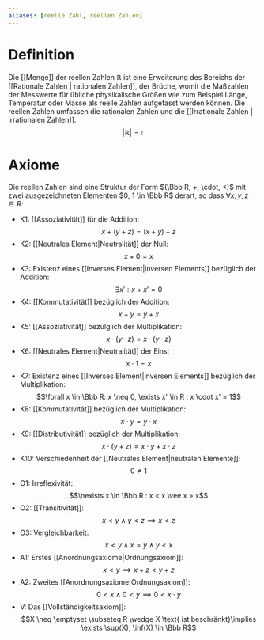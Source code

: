 ```yaml
---
aliases: [reelle Zahl, reellen Zahlen]
---
```

# Definition
Die [[Menge]] der reellen Zahlen $\mathbb R$ ist eine Erweiterung des Bereichs der [[Rationale Zahlen | rationalen Zahlen]], der Brüche, womit die Maßzahlen der Messwerte für übliche physikalische Größen wie zum Beispiel Länge, Temperatur oder Masse als reelle Zahlen aufgefasst werden können. Die reellen Zahlen umfassen die rationalen Zahlen und die [[Irrationale Zahlen | irrationalen Zahlen]]. 
$$ |\mathbb{R}| = \mathfrak c$$

# Axiome
Die reellen Zahlen sind eine Struktur der Form $(\Bbb R, +, \cdot, <)$ mit zwei ausgezeichneten Elementen $0, 1 \in \Bbb R$ derart, so dass $\forall x, y, z \in R$:
- K1: [[Assoziativität]] für die Addition:
  $$x+(y+z) = (x+y) + z$$
- K2: [[Neutrales Element|Neutralität]] der Null:
  $$x + 0 = x$$
- K3: Existenz eines [[Inverses Element|inversen Elements]] bezüglich der Addition:
$$\exists x' : x + x' = 0$$
- K4: [[Kommutativität]] bezüglich der Addition:
$$x+y = y+x$$
- K5: [[Assoziativität]] bezülglich der Multiplikation:
  $$x\cdot (y \cdot z) = x \cdot (y \cdot z)$$
- K6: [[Neutrales Element|Neutralität]] der Eins:
  $$x \cdot 1 = x$$
- K7: Existenz eines [[Inverses Element|inversen Elements]] bezüglich der Multiplikation:
$$\forall x \in \Bbb R: x \neq 0, \exists x' \in R : x \cdot x' = 1$$
- K8: [[Kommutativität]] bezüglich der Multiplikation:
$$x\cdot y = y\cdot x$$
- K9: [[Distributivität]] bezüglich der Multiplikation:
$$x \cdot (y + z) = x \cdot y + x \cdot z$$
- K10: Verschiedenheit der [[Neutrales Element|neutralen Elemente]]:
$$0 \neq 1$$
- O1: Irreflexivität:
$$\nexists x \in \Bbb R : x < x \vee x > x$$
- O2: [[Transitivität]]:
$$x < y \wedge y < z \implies x < z$$
- O3: Vergleichbarkeit:
$$x < y \wedge x = y \wedge y < x$$
- A1: Erstes [[Anordnungsaxiome|Ordnungsaxiom]]: 
$$x < y \implies x + z < y + z$$
- A2: Zweites [[Anordnungsaxiome|Ordnungsaxiom]]: 
$$0 < x \wedge 0 < y \implies 0 < x\cdot y$$
- V: Das [[Vollständigkeitsaxiom]]:
$$X \neq \emptyset \subseteq R \wedge X \text{ ist beschränkt}\implies \exists \sup(X), \inf(X) \in \Bbb R$$